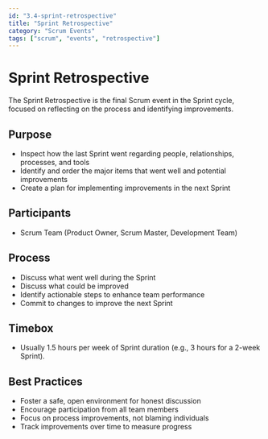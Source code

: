 ```yaml
---
id: "3.4-sprint-retrospective"
title: "Sprint Retrospective"
category: "Scrum Events"
tags: ["scrum", "events", "retrospective"]
---
```


# Sprint Retrospective

The Sprint Retrospective is the final Scrum event in the Sprint cycle, focused on reflecting on the process and identifying improvements.

## Purpose

- Inspect how the last Sprint went regarding people, relationships, processes, and tools  
- Identify and order the major items that went well and potential improvements  
- Create a plan for implementing improvements in the next Sprint  

## Participants

- Scrum Team (Product Owner, Scrum Master, Development Team)  

## Process

- Discuss what went well during the Sprint  
- Discuss what could be improved  
- Identify actionable steps to enhance team performance  
- Commit to changes to improve the next Sprint  

## Timebox

- Usually 1.5 hours per week of Sprint duration (e.g., 3 hours for a 2-week Sprint).

## Best Practices

- Foster a safe, open environment for honest discussion  
- Encourage participation from all team members  
- Focus on process improvements, not blaming individuals  
- Track improvements over time to measure progress  

